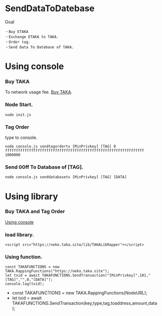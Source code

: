 SendDataToDatebase
====

Goal

	・Buy ETAKA
	・Exchange ETAKA to TAKA.
	・Order tag.
	・Send Data To Datebase of TAKA.


# Using console

### Buy TAKA
To network usage fee.
[Buy TAKA](https://github.com/uzuracanfly/TAKA/blob/master/doc/example/BuyTAKA.md).

### Node Start.

	node init.js

### Tag Order
type to console.

	node console.js sendtagordertx [MinPrivkey] [TAG] 0 ffffffffffffffffffffffffffffffffffffffffffffffffffffffffffffffff 1000000

### Send 00ff To Database of [TAG].

	node console.js senddatabasetx [MinPrivkey] [TAG] [DATA]




# Using library

### Buy TAKA and Tag Order
[Using console](https://github.com/uzuracanfly/TAKA/blob/master/doc/example/SendDataToDatebase.md#using-console)

### load library.

	<script src="https://neko.taka.site/lib/TAKALibRapper"></script>

### Using function.

	const TAKAFUNCTIONS = new TAKA.RappingFunctions("https://neko.taka.site");
	let txid = await TAKAFUNCTIONS.SendTransaction("[MinPrivkey]",101,"[TAG]","",0,"[DATA]");
	console.log(txid);

* const TAKAFUNCTIONS = new TAKA.RappingFunctions(NodeURL);
* let txid = await TAKAFUNCTIONS.SendTransaction(key,type,tag,toaddress,amount,data);